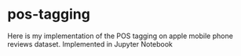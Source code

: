 # pos-tagging
Here is my implementation of the POS tagging on apple mobile phone reviews dataset. Implemented in Jupyter Notebook
